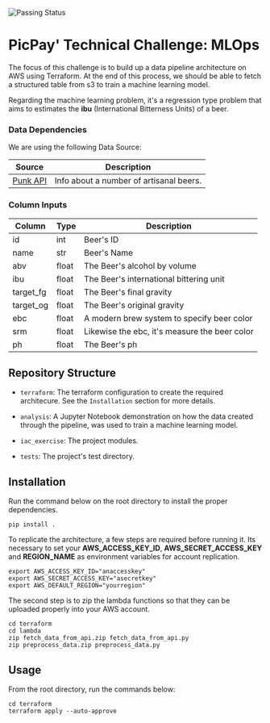 ![Passing Status](https://github.com/bluegardier/iac_exercise/actions/workflows/github-ci.yml/badge.svg)

# PicPay' Technical Challenge: MLOps

The focus of this challenge is to build up a data pipeline architecture on AWS using Terraform. At the end of this process, we should be able to fetch a structured table from s3 to train a machine learning model.

Regarding the machine learning problem, it's a regression type problem that aims to estimates the **ibu** (International Bitterness Units) of a beer.
### Data Dependencies
We are using the following Data Source:

| Source | Description |
|--------|-------------|
|[Punk API](https://punkapi.com/documentation/v2)| Info about a number of artisanal beers.|------------|

### Column Inputs
| Column | Type | Description |
|--------|------|-------------|
|id|int|Beer's ID|
|name|str|Beer's Name|
|abv|float|The Beer's alcohol by volume|
|ibu|float|The Beer's international bittering unit|
|target_fg|float|The Beer's final gravity|
|target_og|float|The Beer's original gravity|
|ebc|float|A modern brew system to specify beer color|
|srm|float|Likewise the ebc, it's measure the beer color |
|ph|float| The Beer's ph|

## Repository Structure
- ```terraform```: The terraform configuration to create the required architecure. See the ```Installation``` section for more details.

- ```analysis```:  A Jupyter Notebook demonstration on how the data created through the pipeline, was used to train a machine learning model.

- ```iac_exercise```: The project modules.

- ```tests```: The project's test directory.

## Installation
Run the command below on the root directory to install the proper dependencies.

```
pip install .
```

To replicate the architecture, a few steps are required before running it.
Its necessary to set your **AWS_ACCESS_KEY_ID**, **AWS_SECRET_ACCESS_KEY** and **REGION_NAME** as environment variables for account replication.

```
export AWS_ACCESS_KEY_ID="anaccesskey"
export AWS_SECRET_ACCESS_KEY="asecretkey"
export AWS_DEFAULT_REGION="yourregion"
```

The second step is to zip the lambda functions so that they can be uploaded properly into your AWS account.
```
cd terraform
cd lambda
zip fetch_data_from_api.zip fetch_data_from_api.py
zip preprocess_data.zip preprocess_data.py
```

## Usage

From the root directory, run the commands below:

```
cd terraform
terraform apply --auto-approve
```





